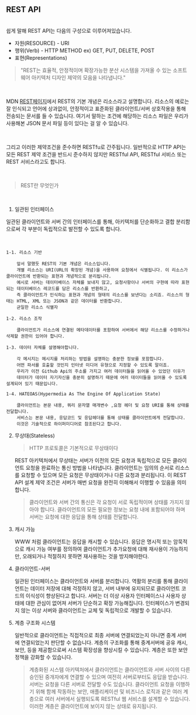 ## REST API

<br>
쉽게 말해 REST API는 다음의 구성으로 이루어져있습니다.

<br>

<ul>
<li>자원(RESOURCE) - URI</li>
<li>행위(Verb) - HTTP METHOD ex) GET, PUT, DELETE, POST</li>
<li>표현(Representations)</li>
</ul>

>"REST는 효율적, 안정적이며 확장가능한 분산 시스템을 가져올 수 있는 소프트웨어 아키텍처 디자인 제약의 모음을 나타냅니다."

<br>

MDN <a href = "https://developer.mozilla.org/ko/docs/Glossary/REST">REST페이지</a>에서 REST의 기본 개념은 리소스라고 설명합니다. 리소스의 예로는 잘 인식되고 언어에 상과없이, 안정적이고 표준화된 클라이언트/서버 상호작용을 통해 전송되는 문서를 들 수 있습니다. 여기서 말하는 조건에 해당하는 리소스 파일은 우리가 사용해본 JSON 문서 파일 등이 있다는 걸 알 수 있습니다.

<br>

그리고 이러한 제약조건을 준수하면 RESTfu로 간주됩니다. 일반적으로 HTTP API는 모든 REST 제약 조건을 반드시 준수하지 않지만 RESTful API, RESTful 서비스 또는 REST 서비스라고도 합니다.

<br>

>REST란 무엇인가

<br>

1. 일관된 인터페이스

일관된 클라이언트와 서버 간의 인터페이스를 통해, 아키텍처를 단순화하고 결합 분리함으로써 각 부분이 독립적으로 발전할 수 있도록 합니다.

<br>

    1-1. 리소스 기반

        앞서 말했듯 REST의 기본 개념은 리소스입니다.
        개별 리소스는 URI(URL의 확장된 개념)을 사용하여 요청에서 식별됩니다. 이 리소스가 클라이언트에 반환되는 표현과 개념적으로 분리됩니다.
        예시로 서버는 데이터베이스 자체를 보내지 않고, 요청사항이나 서버의 구현에 따라 표현되는 데이터베이스 레코드를 담은 리소스를 반환하고,
        즉 클라이언트가 인식하는 표현과 개념의 형태의 리소스를 보낸다는 소리죠. 리소스의 형태는 HTML, XML 또는 JSON과 같은 데이터를 반환합니다.
        균일한 리소스 식별자

    1-2. 리소스 조작

        클라이언트가 리소스에 연결된 메타데이터를 포함하여 서버에서 해당 리소스를 수정하거나 삭제할 권한이 있어야 합니다.

    1-3. 데이터 자체를 설명해야합니다.

        각 메시지는 메시지를 처리하는 방법을 설명하는 충분한 정보를 포함합니다. 
        어떤 파서를 호출할 것인지 인터넷 미디어 유형으로 지정할 수 있도록 말이죠. 
        우리가 이전 Github Api의 주소를 가지고 여러 데이터들을 읽어올 수 있었던 이유가
        데이터가 데이터 자기자신을 충분히 설명하기 때문에 여러 데이터들을 읽어올 수 있도록 설계되어 있기 때문입니다.

    1-4. HATEOAS(Hypermedia As The Engine Of Application State)

        클라이언트는 본문 내용, 쿼리 문자열 매개변수 ,요청 헤더 및 요청 URI를 통해 상태를 전달합니다.
        서비스는 본문 내용, 응답코드 및 응답헤더를 통해 상태를 클라이언트에게 전달합니다.
        이것은 기술적으로 하이퍼미디어로 참조된다고 합니다.


2.  무상태(Stateless)

    >HTTP 프로토콜은 기본적으로 무상태이다

    REST 아키텍처에서 무상태는 서버가 이전의 모든 요청과 독립적으로 모든 클라이언트 요청을 완료하는 통신 방법을 나타냅니다. 클라이언트는 임의의 순서로 리소스를 요청할 수 있으며 모든 요청은 무상태이거나 다른 요청과 분리됩니다. 이 REST API 설계 제약 조건은 서버가 매번 요청을 완전히 이해해서 이행할 수 있음을 의미합니다. 

    > 클라이언트와 서버 간의 통신은 각 요청이 서로 독립적이며 상태를 가지지 않아야 합니다. 클라이언트의 모든 필요한 정보는 요청 내에 포함되어야 하며 서버는 요청에 대한 응답을 통해 상태를 전달합니다.


3. 캐시 가능

    WWW 처럼 클라이언트는 응답을 캐시할 수 있습니다. 응답은 명시적 또는 암묵적으로 캐시 가능 여부를 정의하여 클라이언트가 추가요청에 대해 재사용이 가능하지만, 오래되거나 적절하지 못하면 재사용하는 것을 방지해야한다. 


4. 클라이언트-서버

    일관된 인터페이스는 클라이언트와 서버를 분리합니다. 역활의 분리를 통해 클라이언트는 데이터 저장에 대해 걱정하지 않고, 서버 내부에 유지되므로 클라이언트 코드의 이식성이 향상된다고 합니다. 서버는 더 이상 사용자 인터페이스나 사용자 상태에 대한 관심이 없어져 서버가 단순하고 확장 가능해집니다. 인터페이스가 변경되지 않는 이상 서버와 클라이언트는 교체 및 독립적으로 개발할 수 있습니다.

5. 계층 구조화 시스템

    일반적으로 클라이언트는 직접적으로 최종 서버에 연결되었는지 아니면 중계 서버에 연결되었는지 판단할 수 없습니다. 계층의 구조화를 통해 중계서버에 공유 캐시,보안, 등을 제공함으로써 시스템 확장성을 향상시킬 수 있습니다. 계층은 또한 보안 정책을 강화할 수 있습니다.

    >계층화된 시스템 아키텍처에서 클라이언트는 클라이언트와 서버 사이의 다른 승인된 중개자에게 연결할 수 있으며 여전히 서버로부터도 응답을 받습니다. 서버는 요청을 다른 서버로 전달할 수도 있습니다. 클라이언트 요청을 이행하기 위해 함께 작동하는 보안, 애플리케이션 및 비즈니스 로직과 같은 여러 계층으로 여러 서버에서 실행되도록 RESTful 웹 서비스를 설계할 수 있습니다. 이러한 계층은 클라이언트에 보이지 않는 상태로 유지됩니다.

